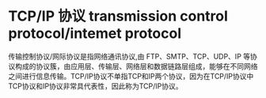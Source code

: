 # TCP/IP 协议 transmission control protocol/intemet protocol
传输控制协议/网际协议是指网络通讯协议,由 FTP、SMTP、TCP、UDP、IP 等协议构成的协议簇，由应用层、传输层、网络层和数据链路层组成，能够在不同网络之间进行信息传输。TCP/IP协议不单指TCP和IP两个协议，因为在TCP/IP协议中TCP协议和IP协议非常具代表性，因此称为TCP/IP协议。

